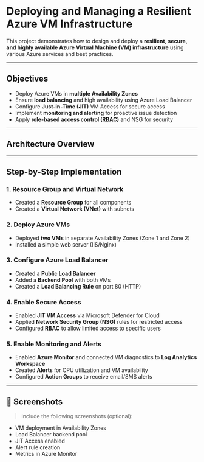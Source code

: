 # Deploying and Managing a Resilient Azure VM Infrastructure

This project demonstrates how to design and deploy a **resilient, secure, and highly available Azure Virtual Machine (VM) infrastructure** using various Azure services and best practices.

---

## Objectives

- Deploy Azure VMs in **multiple Availability Zones**
- Ensure **load balancing** and high availability using Azure Load Balancer
- Configure **Just-in-Time (JIT)** VM Access for secure access
- Implement **monitoring and alerting** for proactive issue detection
- Apply **role-based access control (RBAC)** and NSG for security

---

## Architecture Overview



---

## Step-by-Step Implementation

### 1. Resource Group and Virtual Network
- Created a **Resource Group** for all components
- Created a **Virtual Network (VNet)** with subnets

### 2. Deploy Azure VMs
- Deployed **two VMs** in separate Availability Zones (Zone 1 and Zone 2)
- Installed a simple web server (IIS/Nginx)

### 3. Configure Azure Load Balancer
- Created a **Public Load Balancer**
- Added a **Backend Pool** with both VMs
- Created a **Load Balancing Rule** on port 80 (HTTP)

### 4. Enable Secure Access
- Enabled **JIT VM Access** via Microsoft Defender for Cloud
- Applied **Network Security Group (NSG)** rules for restricted access
- Configured **RBAC** to allow limited access to specific users

### 5. Enable Monitoring and Alerts
- Enabled **Azure Monitor** and connected VM diagnostics to **Log Analytics Workspace**
- Created **Alerts** for CPU utilization and VM availability
- Configured **Action Groups** to receive email/SMS alerts

---

## 📸 Screenshots

> Include the following screenshots (optional):
- VM deployment in Availability Zones
- Load Balancer backend pool
- JIT Access enabled
- Alert rule creation
- Metrics in Azure Monitor
